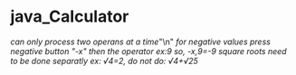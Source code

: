 # java_Calculator
*can only process two operans at a time*"\n"
*for negative values press negative button "-x" then the operator ex:9 so, -x,9=-9*
*square roots need to be done separatly ex: √4=2, do not do: √4+√25*



